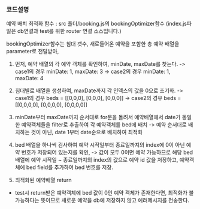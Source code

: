 ### 코드설명

예약 배치 최적화 함수 : src 폴더/booking.js의 bookingOptimizer함수
(index.js파일은 db연결과 test를 위한 router 연결 소스입니다.)

bookingOptimizer함수는 침대 갯수, 새로들어온 예약을 포함한 총 예약 배열을 parameter로 전달받아,

1. 먼저, 예약 배열의 각 예약 객체를 확인하여, minDate, maxDate를 찾는다.
   -> case1의 경우 minDate: 1, maxDate: 3
   -> case2의 경우 minDate: 1, maxDate: 4

2. 침대별로 배열을 생성하여, maxDate까지 각 인덱스의 값을 0으로 초기화.
   -> case1의 경우 beds = [[0,0,0], [0,0,0], [0,0,0]]
   -> case2의 경우 beds = [[0,0,0,0], [0,0,0,0], [0,0,0,0]]

3. minDate부터 maxDate까지 순서대로 for문을 돌려서 예약배열에서 date가 동일한 예약객체들을 filter로 추출하여
   각 예약객체를 bed에 배치 -> 예약 순서대로 배치하는 것이 아닌, date 1부터 date순으로 배치하여 최적화

4. bed 배열을 하나씩 검사하여 예약 시작일부터 종료일까지의 index에 0이 아닌 예약 번호가 저장되어 있는지를 확인,
   -> 값이 모두 0이면 예약 가능하므로 해당 bed 배열에 예약 시작일 ~ 종료일까지의 index의 값으로 예약 id 값을 저장하고,
   예약객체에 bed field를 추가하여 bed 번호를 저장.

5. 최적화된 예약배열 return

- test시 return받은 예약객체에 bed 값이 0인 예약 객체가 존재한다면, 최적화가 불가능하다는 뜻이므로 새로운 예약을 db에 저장하지 않고
  에러메시지를 전송한다.

